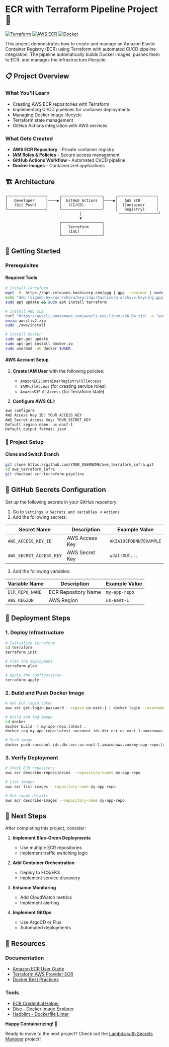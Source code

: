 # ECR with Terraform Pipeline Project 🐳

[![Terraform](https://img.shields.io/badge/Terraform-v1.0+-7C3AED?style=flat&logo=terraform)](https://terraform.io)
[![AWS ECR](https://img.shields.io/badge/AWS-ECR-FF9900?style=flat&logo=amazon-aws)](https://aws.amazon.com/ecr/)
[![Docker](https://img.shields.io/badge/Docker-Container-2496ED?style=flat&logo=docker)](https://docker.com)

This project demonstrates how to create and manage an Amazon Elastic Container Registry (ECR) using Terraform with automated CI/CD pipeline integration. The pipeline automatically builds Docker images, pushes them to ECR, and manages the infrastructure lifecycle.

## 📋 Project Overview

### What You'll Learn
- Creating AWS ECR repositories with Terraform
- Implementing CI/CD pipelines for container deployments
- Managing Docker image lifecycle
- Terraform state management
- GitHub Actions integration with AWS services

### What Gets Created
- **AWS ECR Repository** - Private container registry
- **IAM Roles & Policies** - Secure access management
- **GitHub Actions Workflow** - Automated CI/CD pipeline
- **Docker Images** - Containerized applications

## 🏗️ Architecture

```
┌─────────────────┐     ┌──────────────────┐     ┌─────────────────┐
│   Developer     │────▶│  GitHub Actions  │────▶│   AWS ECR       │
│   (Git Push)    │     │   (CI/CD)        │     │  (Container     │
└─────────────────┘     └──────────────────┘     │   Registry)     │
                                 │                └─────────────────┘
                                 ▼
                        ┌──────────────────┐
                        │   Terraform      │
                        │   (IaC)          │
                        └──────────────────┘
```

## 🚀 Getting Started

### Prerequisites

#### Required Tools
```bash
# Install Terraform
wget -O- https://apt.releases.hashicorp.com/gpg | gpg --dearmor | sudo tee /usr/share/keyrings/hashicorp-archive-keyring.gpg
echo "deb [signed-by=/usr/share/keyrings/hashicorp-archive-keyring.gpg] https://apt.releases.hashicorp.com $(lsb_release -cs) main" | sudo tee /etc/apt/sources.list.d/hashicorp.list
sudo apt update && sudo apt install terraform

# Install AWS CLI
curl "https://awscli.amazonaws.com/awscli-exe-linux-x86_64.zip" -o "awscliv2.zip"
unzip awscliv2.zip
sudo ./aws/install

# Install Docker
sudo apt-get update
sudo apt-get install docker.io
sudo usermod -aG docker $USER
```

#### AWS Account Setup
1. **Create IAM User** with the following policies:
   - `AmazonEC2ContainerRegistryFullAccess`
   - `IAMFullAccess` (for creating service roles)
   - `AmazonS3FullAccess` (for Terraform state)

2. **Configure AWS CLI:**
```bash
aws configure
AWS Access Key ID: YOUR_ACCESS_KEY
AWS Secret Access Key: YOUR_SECRET_KEY
Default region name: us-east-1
Default output format: json
```

### 🔧 Project Setup

#### Clone and Switch Branch
```bash
git clone https://github.com/YOUR_USERNAME/aws_terraform_infra.git
cd aws_terraform_infra
git checkout ecr-terraform-pipeline
```



## 🔧 GitHub Secrets Configuration

Set up the following secrets in your GitHub repository:

1. Go to `Settings` → `Secrets and variables` → `Actions`
2. Add the following secrets:

| Secret Name | Description | Example Value |
|-------------|-------------|---------------|
| `AWS_ACCESS_KEY_ID` | AWS Access Key | `AKIAIOSFODNN7EXAMPLE` |
| `AWS_SECRET_ACCESS_KEY` | AWS Secret Key | `wJalrXUt...` |

3. Add the following variables:

| Variable Name | Description | Example Value |
|---------------|-------------|---------------|
| `ECR_REPO_NAME` | ECR Repository Name | `my-app-repo` |
| `AWS_REGION` | AWS Region | `us-east-1` |

## 🚀 Deployment Steps

### 1. Deploy Infrastructure
```bash
# Initialize Terraform
cd terraform
terraform init

# Plan the deployment
terraform plan

# Apply the configuration
terraform apply
```

### 2. Build and Push Docker Image
```bash
# Get ECR login token
aws ecr get-login-password --region us-east-1 | docker login --username AWS --password-stdin <account-id>.dkr.ecr.us-east-1.amazonaws.com

# Build and tag image
cd docker
docker build -t my-app-repo:latest .
docker tag my-app-repo:latest <account-id>.dkr.ecr.us-east-1.amazonaws.com/my-app-repo:latest

# Push image
docker push <account-id>.dkr.ecr.us-east-1.amazonaws.com/my-app-repo:latest
```

### 3. Verify Deployment
```bash
# Check ECR repository
aws ecr describe-repositories --repository-names my-app-repo

# List images
aws ecr list-images --repository-name my-app-repo

# Get image details
aws ecr describe-images --repository-name my-app-repo
```


## 🎯 Next Steps

After completing this project, consider:

1. **Implement Blue-Green Deployments**
   - Use multiple ECR repositories
   - Implement traffic switching logic

2. **Add Container Orchestration**
   - Deploy to ECS/EKS
   - Implement service discovery

3. **Enhance Monitoring**
   - Add CloudWatch metrics
   - Implement alerting

4. **Implement GitOps**
   - Use ArgoCD or Flux
   - Automated deployments

## 📖 Resources

### Documentation
- [Amazon ECR User Guide](https://docs.aws.amazon.com/ecr/)
- [Terraform AWS Provider ECR](https://registry.terraform.io/providers/hashicorp/aws/latest/docs/resources/ecr_repository)
- [Docker Best Practices](https://docs.docker.com/develop/dev-best-practices/)

### Tools
- [ECR Credential Helper](https://github.com/awslabs/amazon-ecr-credential-helper)
- [Dive - Docker Image Explorer](https://github.com/wagoodman/dive)
- [Hadolint - Dockerfile Linter](https://github.com/hadolint/hadolint)


**Happy Containerizing! 🚢**

Ready to move to the next project? Check out the [Lambda with Secrets Manager](../lambda-secrets-manager/README.md) project!
